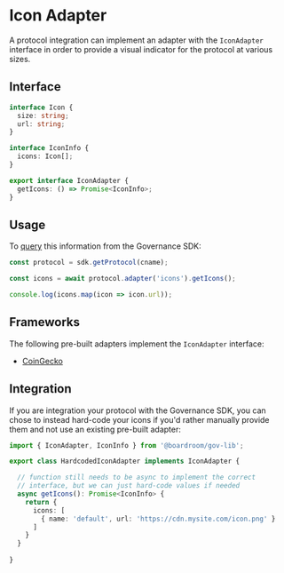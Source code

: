 # Icon Adapter

A protocol integration can implement an adapter with the `IconAdapter` interface in order to provide a visual indicator for the protocol at various sizes.

## Interface

```typescript
interface Icon {
  size: string;
  url: string;
}

interface IconInfo {
  icons: Icon[];
}

export interface IconAdapter {
  getIcons: () => Promise<IconInfo>;
}
```

## Usage

To [query](../quick-start.md#querying-protocol-data) this information from the Governance SDK:

```typescript
const protocol = sdk.getProtocol(cname);

const icons = await protocol.adapter('icons').getIcons();

console.log(icons.map(icon => icon.url));
```

## Frameworks

The following pre-built adapters implement the `IconAdapter` interface:

* [CoinGecko](../governance-frameworks/coingecko.md)

## Integration

If you are integration your protocol with the Governance SDK, you can chose to instead hard-code your icons if you'd rather manually provide them and not use an existing pre-built adapter:

```typescript
import { IconAdapter, IconInfo } from '@boardroom/gov-lib';

export class HardcodedIconAdapter implements IconAdapter {

  // function still needs to be async to implement the correct
  // interface, but we can just hard-code values if needed
  async getIcons(): Promise<IconInfo> {
    return {
      icons: [
        { name: 'default', url: 'https://cdn.mysite.com/icon.png' }
      ]
    }
  }
  
}
```

